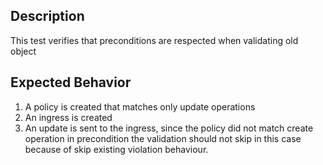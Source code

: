 ## Description

This test verifies that preconditions are respected when validating old object

## Expected Behavior

1. A policy is created that matches only update operations
2. An ingress is created
3. An update is sent to the ingress, since the policy did not match create operation in precondition the validation should not skip in this case because of skip existing violation behaviour.
